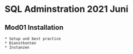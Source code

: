 # SQL Adminstration 2021 Juni
 

 ## Mod01 Installation
	* Setup und best practice
	* Dienstkonten
	* Instanzen
